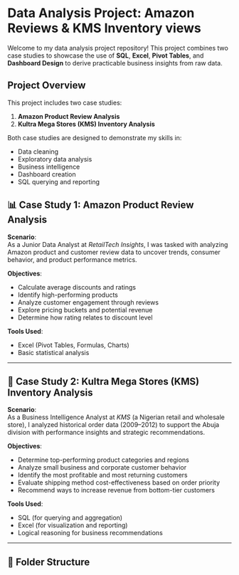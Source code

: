 # Data Analysis Project: Amazon Reviews & KMS Inventory views

 Welcome to my data analysis project repository! This project combines two case studies to showcase the use of **SQL**, **Excel**, **Pivot Tables**, and **Dashboard Design** to derive practicable business insights from raw data.

 ## Project Overview

 This project includes two case studies:
 
1. **Amazon Product Review Analysis**  
2. **Kultra Mega Stores (KMS) Inventory Analysis**

Both case studies are designed to demonstrate my skills in:
- Data cleaning
- Exploratory data analysis
- Business intelligence
- Dashboard creation
- SQL querying and reporting

## 📊 Case Study 1: Amazon Product Review Analysis

**Scenario**:  
As a Junior Data Analyst at *RetailTech Insights*, I was tasked with analyzing Amazon product and customer review data to uncover trends, consumer behavior, and product performance metrics.

**Objectives**:
- Calculate average discounts and ratings
- Identify high-performing products
- Analyze customer engagement through reviews
- Explore pricing buckets and potential revenue
- Determine how rating relates to discount level

**Tools Used**:  
- Excel (Pivot Tables, Formulas, Charts)
- Basic statistical analysis

---

## 🏬 Case Study 2: Kultra Mega Stores (KMS) Inventory Analysis

**Scenario**:  
As a Business Intelligence Analyst at *KMS* (a Nigerian retail and wholesale store), I analyzed historical order data (2009–2012) to support the Abuja division with performance insights and strategic recommendations.

**Objectives**:
- Determine top-performing product categories and regions
- Analyze small business and corporate customer behavior
- Identify the most profitable and most returning customers
- Evaluate shipping method cost-effectiveness based on order priority
- Recommend ways to increase revenue from bottom-tier customers

**Tools Used**:
- SQL (for querying and aggregation)
- Excel (for visualization and reporting)
- Logical reasoning for business recommendations

---

## 📁 Folder Structure
 
